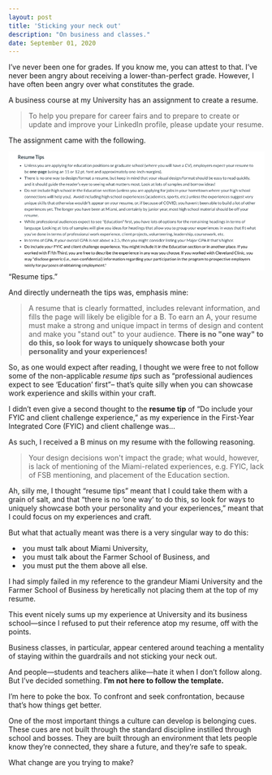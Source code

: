 ```yaml
---
layout: post
title: 'Sticking your neck out'
description: "On business and classes."
date: September 01, 2020
---
```


I’ve never been one for grades. If you know me, you can attest to that. I’ve never been angry about receiving a lower-than-perfect grade. However, I have often been angry over what constitutes the grade.

A business course at my University has an assignment to create a resume.

> To help you prepare for career fairs and to prepare to create or update and improve your LinkedIn profile, please update your resume.

The assignment came with the following.
<figure style="margin: 0;">
    <img src="/images/posts/resume-tips-from-university.png" alt="resume tips from university">
    <figcaption>“Resume tips.”</figcaption>
</figure>

And directly underneath the tips was, emphasis mine:
> A resume that is clearly formatted, includes relevant information, and fills the page will likely be eligible for a B. To earn an A, your resume must make a strong and unique impact in terms of design and content and make you "stand out" to your audience. **There is no "one way" to do this, so look for ways to uniquely showcase both your personality and your experiences!**

So, as one would expect after reading, I thought we were free to not follow some of the non-applicable *resume tips* such as “professional audiences expect to see ‘Education’ first”– that’s quite silly when you can showcase work experience and skills within your craft.

I didn’t even give a second thought to the **resume tip** of “Do include your FYIC and client challenge experience,” as my experience in the First-Year Integrated Core (FYIC) and client challenge was…

As such, I received a B minus on my resume with the following reasoning.

> Your design decisions won't impact the grade; what would, however, is lack of mentioning of the Miami-related experiences, e.g. FYIC, lack of FSB mentioning, and placement of the Education section.

Ah, silly me, I thought “resume tips” meant that I could take them with a grain of salt, and that “there is no ‘one way’ to do this, so look for ways to uniquely showcase both your personality and your experiences,” meant that I could focus on my experiences and craft.

But what that actually meant was there is a very singular way to do this:
*  you must talk about Miami University,
*  you must talk about the Farmer School of Business, and
*  you must put the them above all else.

I had simply failed in my reference to the grandeur Miami University and the Farmer School of Business by heretically not placing them at the top of my resume.

This event nicely sums up my experience at University and its business school—since I refused to put their reference atop my resume, off with the points.

Business classes, in particular, appear centered around teaching a mentality of staying within the guardrails and not sticking your neck out.

And people—students and teachers alike—hate it when I don’t follow along. But I’ve decided something. **I’m not here to follow the template.**

I’m here to poke the box. To confront and seek confrontation, because that’s how things get better.

One of the most important things a culture can develop is belonging cues. These cues are not built through the standard discipline instilled through school and bosses. They are built through an environment that lets people know they’re connected, they share a future, and they’re safe to speak.

What change are you trying to make?